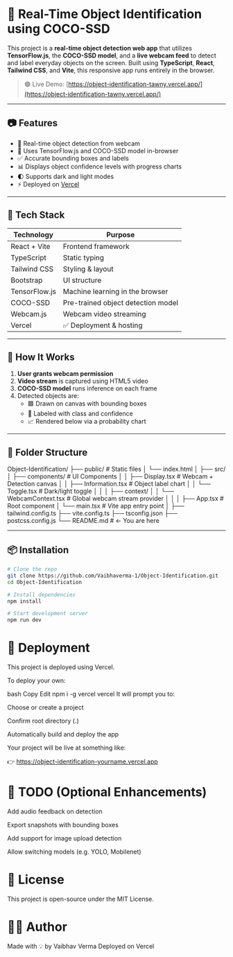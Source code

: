 # 🎯 Real-Time Object Identification using COCO-SSD

This project is a **real-time object detection web app** that utilizes **TensorFlow.js**, the **COCO-SSD model**, and a **live webcam feed** to detect and label everyday objects on the screen. Built using **TypeScript**, **React**, **Tailwind CSS**, and **Vite**, this responsive app runs entirely in the browser.

> 🟢 Live Demo: [https://object-identification-tawny.vercel.app/](https://object-identification-tawny.vercel.app/)

---

## 📷 Features

- 🎥 Real-time object detection from webcam
- 🧠 Uses TensorFlow.js and COCO-SSD model in-browser
- ✅ Accurate bounding boxes and labels
- 📊 Displays object confidence levels with progress charts
- 🌓 Supports dark and light modes
- ⚡ Deployed on [Vercel](https://vercel.com)

---

## 🚀 Tech Stack

| Technology     | Purpose                                |
|----------------|----------------------------------------|
| React + Vite   | Frontend framework                     |
| TypeScript     | Static typing                          |
| Tailwind CSS   | Styling & layout                       |
| Bootstrap      | UI structure                           |
| TensorFlow.js  | Machine learning in the browser        |
| COCO-SSD       | Pre-trained object detection model     |
| Webcam.js      | Webcam video streaming                 |
| Vercel         | ✅ Deployment & hosting                |

---

## 🧠 How It Works

1. **User grants webcam permission**
2. **Video stream** is captured using HTML5 video
3. **COCO-SSD model** runs inference on each frame
4. Detected objects are:
   - 🟩 Drawn on canvas with bounding boxes
   - 📌 Labeled with class and confidence
   - 📈 Rendered below via a probability chart

---

## 📁 Folder Structure

Object-Identification/
├── public/ # Static files
│ └── index.html
│
├── src/
│ ├── components/ # UI Components
│ │ ├── Display.tsx # Webcam + Detection canvas
│ │ ├── Information.tsx # Object label chart
│ │ └── Toggle.tsx # Dark/light toggle
│ │
│ ├── context/
│ │ └── WebcamContext.tsx # Global webcam stream provider
│ │
│ ├── App.tsx # Root component
│ └── main.tsx # Vite app entry point
│
├── tailwind.config.ts
├── vite.config.ts
├── tsconfig.json
├── postcss.config.js
└── README.md # ← You are here

---

## 📦 Installation

```bash
# Clone the repo
git clone https://github.com/Vaibhaverma-1/Object-Identification.git
cd Object-Identification

# Install dependencies
npm install

# Start development server
npm run dev
```
# 🚀 Deployment
This project is deployed using Vercel.

To deploy your own:

bash
Copy
Edit
npm i -g vercel
vercel
It will prompt you to:

Choose or create a project

Confirm root directory (.)

Automatically build and deploy the app

Your project will be live at something like:

👉 https://object-identification-yourname.vercel.app

# 📌 TODO (Optional Enhancements)
Add audio feedback on detection

Export snapshots with bounding boxes

Add support for image upload detection

Allow switching models (e.g. YOLO, Mobilenet)

# 📄 License
This project is open-source under the MIT License.

# 👨‍💻 Author
Made with 💡 by Vaibhav Verma
Deployed on Vercel
